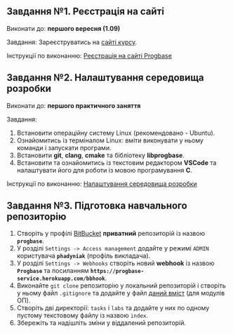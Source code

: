 ## Завдання №1. Реєстрація на сайті

Виконати до:		**першого вересня (1.09)**

Завдання:		Зареєструватись на [сайті курсу][progbase].

Інструкції по виконанню: [Реєстрація на сайті Progbase][help-register]

## Завдання №2. Налаштування середовища розробки

Виконати до:		**першого практичного заняття**

Завдання:

1. Встановити операційну систему Linux (рекомендовано - Ubuntu).
2. Ознайомитись із терміналом Linux: вміти виконувати у ньому команди і запускати програми.
3. Встановити __git__, __clang__, __cmake__ та бібліотеку __libprogbase__.
3. Встановити та ознайомитись із текстовим редактором __VSCode__ та налаштувати його для роботи із мовою програмування __C__. 

Інструкції по виконанню: [Налаштування середовища розробки][linux-install]

## Завдання №3. Підготовка навчального репозиторію

1. Створіть у профілі [BitBucket][bb] __приватний__ репозиторій із назвою __`progbase`__.
1. У розділі `Settings -> Access management` додайте у режимі `ADMIN` користувача __`phadyniak`__ (профіль викладача).
1. У розділі `Settings -> Webhooks` створіть новий __webhook__ із назвою __`Progbase`__ та посиланням __`https://progbase-service.herokuapp.com/bbhook`__.
1. Виконайте `git clone` репозиторію у локальний репозиторій і створіть у ньому файл `.gitignore` та додайте у файл [даний вміст][c-gitignore] (для модулів ОП).
1. Створіть дві директорії: `tasks` i `labs` та додайте у них по одному пустому текстовому файлу із назвою `index`.
1. Збережіть та надішліть зміни у віддалений репозиторій.

[progbase]: https://progbase.herokuapp.com/profile
[help-register]: https://progbase.herokuapp.com/help/register
[linux-install]: https://docs.google.com/document/d/1JaZVV6_QryMq6yCK0pUE38Dc7azp_GhBWtGxvaYBk5Q/edit?usp=sharing
[c-gitignore]: https://raw.githubusercontent.com/github/gitignore/master/C.gitignore
[bb]: https://bitbucket.org
[taskviewer]: /taskviewer
